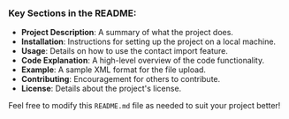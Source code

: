 
### Key Sections in the README:

- **Project Description**: A summary of what the project does.
- **Installation**: Instructions for setting up the project on a local machine.
- **Usage**: Details on how to use the contact import feature.
- **Code Explanation**: A high-level overview of the code functionality.
- **Example**: A sample XML format for the file upload.
- **Contributing**: Encouragement for others to contribute.
- **License**: Details about the project's license.

Feel free to modify this `README.md` file as needed to suit your project better!
